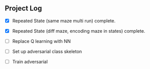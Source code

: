 ## Project Log

- [x] Repeated State (same maze multi run) complete.


- [x] Repeated State (diff maze, encoding maze in states) complete.


- [ ] Replace Q learning with NN
- [ ] Set up adversarial class skeleton
- [ ] Train adversarial